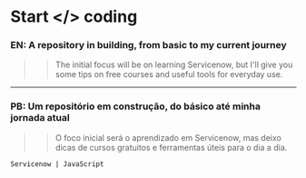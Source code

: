# Start </> coding

### EN: A repository in building, from basic to my current journey 
>> The initial focus will be on learning Servicenow, but I'll give you some tips on free courses and useful tools for everyday use. 
________________________________________________________________________________________________________________________________________________________________________________________________________________

### PB: Um repositório em construção, do básico até minha jornada atual
>> O foco inicial será o aprendizado em Servicenow, mas deixo dicas de cursos gratuitos e ferramentas úteis para o dia a dia.


```
Servicenow | JavaScript
```



